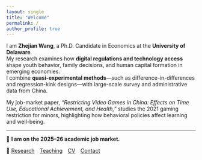 ```yaml
---
layout: single
title: "Welcome"
permalink: /
author_profile: true
---
```


I am **Zhejian Wang**, a Ph.D. Candidate in Economics at the **University of Delaware**.  
My research examines how **digital regulations and technology access** shape youth behavior, family decisions, and human capital formation in emerging economies.  
I combine **quasi-experimental methods**—such as difference-in-differences and regression-kink designs—with large-scale survey and administrative data from China.  

My job-market paper, *“Restricting Video Games in China: Effects on Time Use, Educational Achievement, and Health,”* studies the 2021 gaming restriction for minors, highlighting how behavioral policies affect learning and well-being.

---

📢 **I am on the 2025–26 academic job market.**  

🔗 [Research](/research) [Teaching](/teaching) [CV](/files/Zhejian_CV.pdf) [Contact](/contact)
